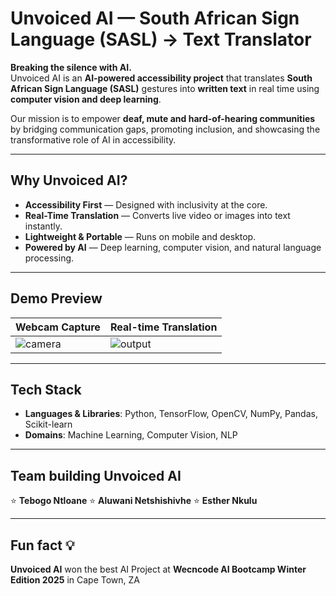# Unvoiced AI — South African Sign Language (SASL) → Text Translator

**Breaking the silence with AI.**  
Unvoiced AI is an **AI-powered accessibility project** that translates **South African Sign Language (SASL)** gestures into **written text** in real time using **computer vision and deep learning**.   

Our mission is to empower **deaf, mute and hard-of-hearing communities** by bridging communication gaps, promoting inclusion, and showcasing the transformative role of AI in accessibility.  


---

## Why Unvoiced AI?
- **Accessibility First** — Designed with inclusivity at the core.  
- **Real-Time Translation** — Converts live video or images into text instantly.  
- **Lightweight & Portable** — Runs on mobile and desktop.  
- **Powered by AI** — Deep learning, computer vision, and natural language processing.  

---

## Demo Preview
| Webcam Capture | Real-time Translation |
|----------------|------------------------|
| ![camera](https://img.shields.io/badge/Camera-Live-green?logo=opencv) | ![output](https://img.shields.io/badge/Output-Text-blue?logo=tensorflow) |

---

## Tech Stack
- **Languages & Libraries**: Python, TensorFlow, OpenCV, NumPy, Pandas, Scikit-learn 
- **Domains**: Machine Learning, Computer Vision, NLP  

---

## Team building Unvoiced AI
⭐ **Tebogo Ntloane** ⭐ **Aluwani Netshishivhe** ⭐ **Esther Nkulu**

---

## Fun fact 💡
**Unvoiced AI** won the best AI Project at **Wecncode AI Bootcamp Winter Edition 2025** in Cape Town, ZA

